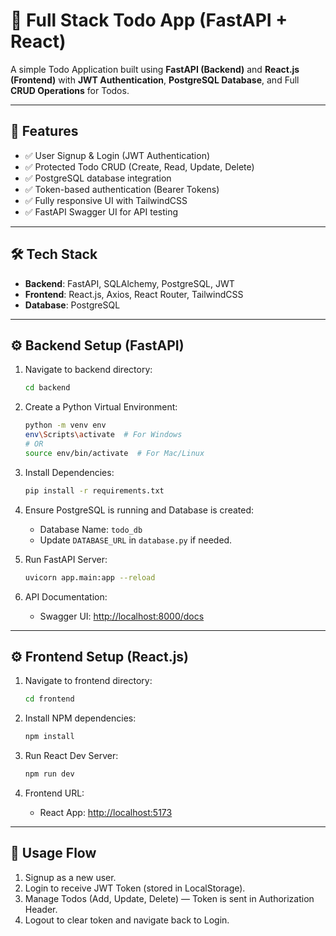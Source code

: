 # 📝 Full Stack Todo App (FastAPI + React)

A simple Todo Application built using **FastAPI (Backend)** and **React.js (Frontend)** with **JWT Authentication**, **PostgreSQL Database**, and Full **CRUD Operations** for Todos.

---

## 🚀 Features
- ✅ User Signup & Login (JWT Authentication)
- ✅ Protected Todo CRUD (Create, Read, Update, Delete)
- ✅ PostgreSQL database integration
- ✅ Token-based authentication (Bearer Tokens)
- ✅ Fully responsive UI with TailwindCSS
- ✅ FastAPI Swagger UI for API testing

---

## 🛠️ Tech Stack
- **Backend**: FastAPI, SQLAlchemy, PostgreSQL, JWT
- **Frontend**: React.js, Axios, React Router, TailwindCSS
- **Database**: PostgreSQL

---

## ⚙️ Backend Setup (FastAPI)

1. Navigate to backend directory:
    ```bash
    cd backend
    ```

2. Create a Python Virtual Environment:
    ```bash
    python -m venv env
    env\Scripts\activate  # For Windows
    # OR
    source env/bin/activate  # For Mac/Linux
    ```

3. Install Dependencies:
    ```bash
    pip install -r requirements.txt
    ```

4. Ensure PostgreSQL is running and Database is created:
    - Database Name: `todo_db`
    - Update `DATABASE_URL` in `database.py` if needed.

5. Run FastAPI Server:
    ```bash
    uvicorn app.main:app --reload
    ```

6. API Documentation:
    - Swagger UI: [http://localhost:8000/docs](http://localhost:8000/docs)

---

## ⚙️ Frontend Setup (React.js)

1. Navigate to frontend directory:
    ```bash
    cd frontend
    ```

2. Install NPM dependencies:
    ```bash
    npm install
    ```

3. Run React Dev Server:
    ```bash
    npm run dev
    ```

4. Frontend URL:
    - React App: [http://localhost:5173](http://localhost:5173)

---

## 📝 Usage Flow
1. Signup as a new user.
2. Login to receive JWT Token (stored in LocalStorage).
3. Manage Todos (Add, Update, Delete) — Token is sent in Authorization Header.
4. Logout to clear token and navigate back to Login.


